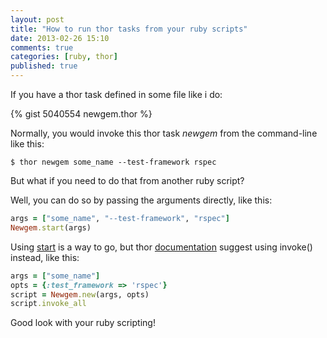 ```yaml
---
layout: post
title: "How to run thor tasks from your ruby scripts"
date: 2013-02-26 15:10
comments: true
categories: [ruby, thor]
published: true
---
```

If you have a thor task defined in some file like i do:

{% gist 5040554 newgem.thor %}

Normally, you would invoke this thor task *newgem* from the command-line like this:

    $ thor newgem some_name --test-framework rspec

But what if you need to do that from another ruby script?

Well, you can do so by passing the arguments directly, like this:

```ruby
args = ["some_name", "--test-framework", "rspec"]
Newgem.start(args)
```

Using [start][] is a way to go, but thor [documentation][] suggest using invoke() instead, like this:

```ruby
args = ["some_name"]
opts = {:test_framework => 'rspec'}
script = Newgem.new(args, opts)
script.invoke_all
```

Good look with your ruby scripting!

[start]: http://rdoc.info/github/wycats/thor/Thor/Base/ClassMethods#start-instance_method
[documentation]: https://github.com/wycats/thor/blob/master/lib/thor/base.rb#L423
